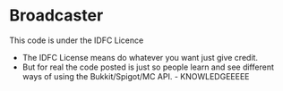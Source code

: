 # Broadcaster
This code is under the IDFC Licence
  - The IDFC License means do whatever you want just give credit. 
  - But for real the code posted is just so people learn and see different ways of using the Bukkit/Spigot/MC API. 
               - KNOWLEDGEEEEE
